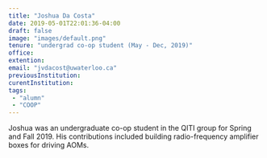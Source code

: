 ```yaml
---
title: "Joshua Da Costa"
date: 2019-05-01T22:01:36-04:00
draft: false
image: "images/default.png"
tenure: "undergrad co-op student (May - Dec, 2019)"
office:
extention:
email: "jvdacost@uwaterloo.ca"
previousInstitution: 
curentInstitution: 
tags: 
 - "alumn"
 - "COOP"
---
```


Joshua was an undergraduate co-op student in the QITI group for Spring and Fall 2019. His contributions included building radio-frequency amplifier boxes for driving AOMs. 
